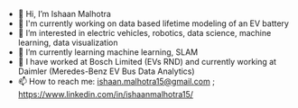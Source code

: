 - 👋 Hi, I’m Ishaan Malhotra
- 🔭 I'm currently working on data based lifetime modeling of an EV battery
- 👀 I’m interested in electric vehicles, robotics, data science, machine learning, data visualization
- 🌱 I’m currently learning machine learning, SLAM 
- 💼 I have worked at Bosch Limited (EVs RND) and currently working at Daimler (Meredes-Benz EV Bus Data Analytics)
- 📫 How to reach me: ishaan.malhotra15@gmail.com ; https://www.linkedin.com/in/ishaanmalhotra15/  

<!---
imalhotra15/imalhotra15 is a ✨ special ✨ repository because its `README.md` (this file) appears on your GitHub profile.
You can click the Preview link to take a look at your changes.
--->

